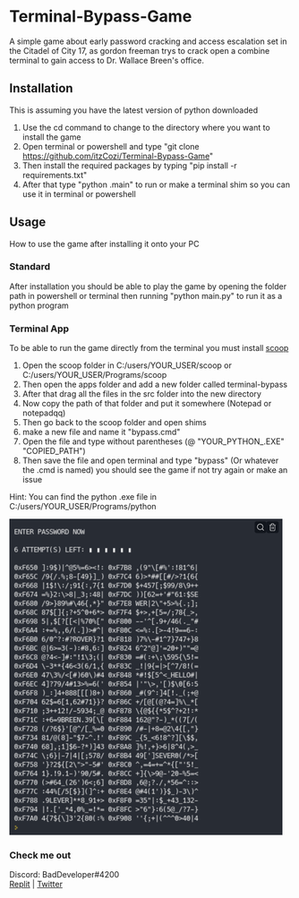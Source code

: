 # Terminal-Bypass-Game

A simple game about early password cracking and access escalation set in the Citadel of City 17, as gordon freeman 
trys to crack open a combine terminal to gain access to Dr. Wallace Breen's office.

## Installation
This is assuming you have the latest version of python downloaded

1. Use the cd command to change to the directory where you want to install the game
2. Open terminal or powershell and type "git clone https://github.com/itzCozi/Terminal-Bypass-Game"
3. Then install the required packages by typing "pip install -r requirements.txt"
4. After that type "python .main" to run or make a terminal shim so you can use it in terminal or powershell

## Usage
How to use the game after installing it onto your PC

### Standard
After installation you should be able to play the game by opening the folder path in powershell or terminal 
then running "python main.py" to run it as a python program

### Terminal App
To be able to run the game directly from the terminal you must install [scoop](https://scoop.sh/)

1. Open the scoop folder in C:/users/YOUR_USER/scoop or C:/users/YOUR_USER/Programs/scoop
2. Then open the apps folder and add a new folder called terminal-bypass
3. After that drag all the files in the src folder into the new directory
4. Now copy the path of that folder and put it somewhere (Notepad or notepadqq)
5. Then go back to the scoop folder and open shims
6. make a new file and name it "bypass.cmd"
7. Open the file and type without parentheses (@ "YOUR_PYTHON_.EXE" "COPIED_PATH")
8. Then save the file and open terminal and type "bypass" (Or whatever the .cmd is named) you should see the game
if not try again or make an issue

Hint: You can find the python .exe file in C:/users/YOUR_USER/Programs/python                                                                                   

![gameIMG](github/ExampleIMG.png "Example of game")

### Check me out
Discord: BadDeveloper#4200                                                                                                                   
[Replit](https://replit.com/@cozi08/) | [Twitter](https://twitter.com/ransom_cooper)
